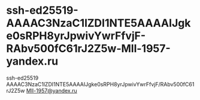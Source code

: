 # ssh-ed25519-AAAAC3NzaC1lZDI1NTE5AAAAIJgke0sRPH8yrJpwivYwrFfvjF-RAbv500fC61rJ2Z5w-Mll-1957-yandex.ru
ssh-ed25519 AAAAC3NzaC1lZDI1NTE5AAAAIJgke0sRPH8yrJpwivYwrFfvjF/RAbv500fC61rJ2Z5w Mll-1957@yandex.ru
